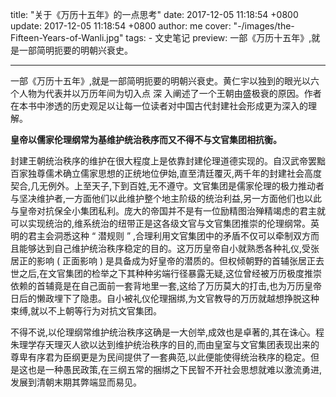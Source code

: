 title: "关于《万历十五年》的一点思考"
date: 2017-12-05 11:18:54 +0800
update: 2017-12-05 11:18:54 +0800
author: me
cover: "-/images/the-Fifteen-Years-of-Wanli.jpg"
tags:
    - 文史笔记
preview: 一部《万历十五年》,就是一部简明扼要的明朝兴衰史。

---

一部《万历十五年》,就是一部简明扼要的明朝兴衰史。黄仁宇以独到的眼光以六个人物为代表并以万历年间为切入点 深 入阐述了一个王朝由盛极衰的原因。作者在本书中渗透的历史观足以让每一位读者对中国古代封建社会形成更为深入的理解。

**皇帝以儒家伦理纲常为基维护统治秩序而又不得不与文官集团相抗衡。**

封建王朝统治秩序的维护在很大程度上是依靠封建伦理道德实现的。自汉武帝罢黜百家独尊儒术确立儒家思想的正统地位伊始,直至清廷覆灭,两千年的封建社会高度契合,几无例外。上至天子,下到百姓,无不遵守。文官集团是儒家伦理的极力推动者与坚决维护者,一方面他们以此维护整个地主阶级的统治利益,另一方面他们也以此与皇帝对抗保全小集团私利。庞大的帝国并不是有一位励精图治殚精竭虑的君主就可以实现统治的,维系统治的纽带正是这各级文官与文官集团推崇的伦理纲常。英明的君主会洞悉这种 “ 潜规则 ” ,合理利用文官集团中的矛盾不仅可以牵制双方而且能够达到自己维护统治秩序稳定的目的。这万历皇帝自小就熟悉各种礼仪,受张居正的影响 ( 正面影响 ) 是具备成为好皇帝的潜质的。但权倾朝野的首辅张居正去世之后,在文官集团的检举之下其种种劣端行径暴露无疑,这位曾经被万历极度推崇依赖的首辅竟是在自己面前一套背地里一套,这给了万历莫大的打击,也为万历皇帝日后的懒政埋下了隐患。自小被礼仪伦理捆绑,为文官教导的万历就越想挣脱这种束缚,就以不上朝等行为对抗文官集团。

不得不说,以伦理纲常维护统治秩序这确是一大创举,成效也是卓著的,其在诛心。程朱理学存天理灭人欲以达到维护统治秩序的目的,而由皇室与文官集团表现出来的尊卑有序君为臣纲更是为⺠间提供了一套典范,以此便能使得统治秩序的稳定。但是这也是一种愚⺠政策,在三纲五常的捆绑之下⺠智不开社会思想就难以激流勇进,发展到清朝末期其弊端显而易⻅。